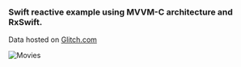 ### Swift reactive example using MVVM-C architecture and RxSwift.

Data hosted on [Glitch.com](https://glitch.com/~tar-movies)

![Movies](movies.gif)

